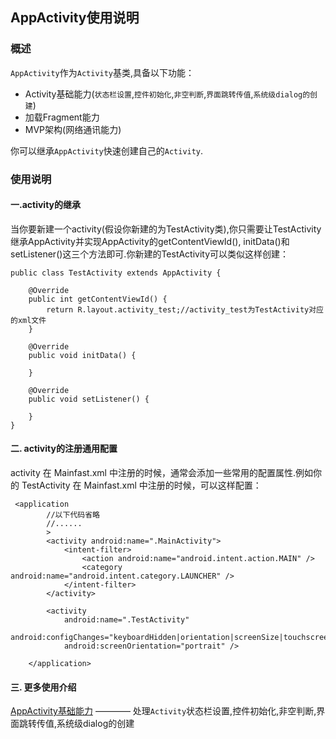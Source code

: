 ## AppActivity使用说明

### 概述
`AppActivity`作为`Activity`基类,具备以下功能：
- Activity基础能力(`状态栏设置`,`控件初始化`,`非空判断`,`界面跳转传值`,`系统级dialog的创建`)
- 加载Fragment能力
- MVP架构(网络通讯能力)  

你可以继承`AppActivity`快速创建自己的`Activity`.

### 使用说明
#### 一.activity的继承
当你要新建一个activity(假设你新建的为TestActivity类),你只需要让TestActivity继承AppActivity并实现AppActivity的getContentViewId(),
initData()和setListener()这三个方法即可.你新建的TestActivity可以类似这样创建：
```
public class TestActivity extends AppActivity {

    @Override
    public int getContentViewId() {
        return R.layout.activity_test;//activity_test为TestActivity对应的xml文件
    }

    @Override
    public void initData() {

    }

    @Override
    public void setListener() {

    }
}
```
#### 二. activity的注册通用配置
activity 在 Mainfast.xml 中注册的时候，通常会添加一些常用的配置属性.例如你的 TestActivity 在 Mainfast.xml 中注册的时候，可以这样配置：
```
 <application
        //以下代码省略
        //......
        >
        <activity android:name=".MainActivity">
            <intent-filter>
                <action android:name="android.intent.action.MAIN" />
                <category android:name="android.intent.category.LAUNCHER" />
            </intent-filter>
        </activity>

        <activity
            android:name=".TestActivity"
            android:configChanges="keyboardHidden|orientation|screenSize|touchscreen"
            android:screenOrientation="portrait" />
            
    </application>
```
#### 三. 更多使用介绍
[AppActivity基础能力](https://github.com/ShaoqiangPei/AndroidLibrary/blob/master/read/SuperActivity%E4%BD%BF%E7%94%A8%E8%AF%B4%E6%98%8E.md) ———— 处理`Activity`状态栏设置,控件初始化,非空判断,界面跳转传值,系统级dialog的创建
